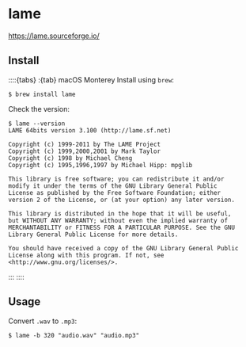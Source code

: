 # lame

<https://lame.sourceforge.io/>

## Install

::::{tabs}
:{tab} macOS Monterey
Install using `brew`:

```console
$ brew install lame
```

Check the version:

```console
$ lame --version
LAME 64bits version 3.100 (http://lame.sf.net)

Copyright (c) 1999-2011 by The LAME Project
Copyright (c) 1999,2000,2001 by Mark Taylor
Copyright (c) 1998 by Michael Cheng
Copyright (c) 1995,1996,1997 by Michael Hipp: mpglib

This library is free software; you can redistribute it and/or
modify it under the terms of the GNU Library General Public
License as published by the Free Software Foundation; either
version 2 of the License, or (at your option) any later version.

This library is distributed in the hope that it will be useful,
but WITHOUT ANY WARRANTY; without even the implied warranty of
MERCHANTABILITY or FITNESS FOR A PARTICULAR PURPOSE. See the GNU
Library General Public License for more details.

You should have received a copy of the GNU Library General Public
License along with this program. If not, see
<http://www.gnu.org/licenses/>.
```

:::
::::

## Usage

Convert `.wav` to `.mp3`:

```console
$ lame -b 320 "audio.wav" "audio.mp3"
```
